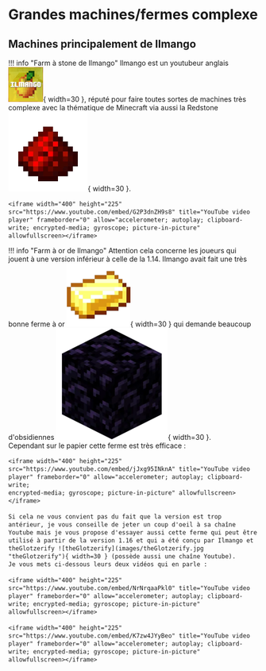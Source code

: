 # Grandes machines/fermes complexe

## Machines principalement de Ilmango

!!! info "Farm à stone de Ilmango"
    Ilmango est un youtubeur anglais ![Ilmango youtubeur](images/ilmango.png "Ilmango Youtubeur"){ width=30 }, réputé pour faire toutes sortes de machines très complexe avec la thématique de Minecraft via aussi la Redstone ![Redstone](images/items/redstone.webp "Redstone"){ width=30 }.

    <iframe width="400" height="225" src="https://www.youtube.com/embed/G2P3dnZH9s8" title="YouTube video player" frameborder="0" allow="accelerometer; autoplay; clipboard-write; encrypted-media; gyroscope; picture-in-picture" allowfullscreen></iframe>

!!! info "Farm à or de Ilmango"
    Attention cela concerne les joueurs qui jouent à une version inférieur à celle de la 1.14. Ilmango avait fait une très bonne ferme à or ![Lingot d'or](images/items/lingot_or.webp "L'ingot d'or"){ width=30 } qui demande beaucoup d'obsidiennes ![Bloc d'obsidienne](images/blocs/obsidienne.webp "Bloc d'obsidienne"){ width=30 }.  
    Cependant sur le papier cette ferme est très efficace :

    <iframe width="400" height="225" src="https://www.youtube.com/embed/jJxg95INknA" title="YouTube video player" frameborder="0" allow="accelerometer; autoplay; clipboard-write; 
    encrypted-media; gyroscope; picture-in-picture" allowfullscreen></iframe>

    Si cela ne vous convient pas du fait que la version est trop antérieur, je vous conseille de jeter un coup d'oeil à sa chaîne Youtube mais je vous propose d'essayer aussi cette ferme qui peut être utilisé à partir de la version 1.16 et qui a été conçu par Ilmango et theGlotzerify ![theGlotzerify](images/theGlotzerify.jpg "theGlotzerify"){ width=30 } (possède aussi une chaîne Youtube).  
    Je vous mets ci-dessous leurs deux vidéos qui en parle :

    <iframe width="400" height="225" src="https://www.youtube.com/embed/NrNrqaaPkl0" title="YouTube video player" frameborder="0" allow="accelerometer; autoplay; clipboard-write; encrypted-media; gyroscope; picture-in-picture" allowfullscreen></iframe>

    <iframe width="400" height="225" src="https://www.youtube.com/embed/K7zw4JYyBeo" title="YouTube video player" frameborder="0" allow="accelerometer; autoplay; clipboard-write; encrypted-media; gyroscope; picture-in-picture" allowfullscreen></iframe>

    
